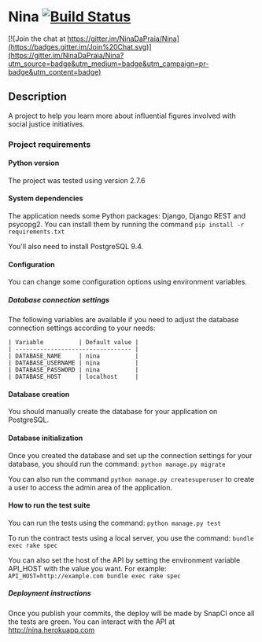 Nina [![Build Status](https://snap-ci.com/NinaDaPraia/Nina/branch/master/build_image)](https://snap-ci.com/NinaDaPraia/Nina/branch/master)
===

[![Join the chat at https://gitter.im/NinaDaPraia/Nina](https://badges.gitter.im/Join%20Chat.svg)](https://gitter.im/NinaDaPraia/Nina?utm_source=badge&utm_medium=badge&utm_campaign=pr-badge&utm_content=badge)

## Description

A project to help you learn more about influential figures involved with social justice initiatives.

### Project requirements

#### Python version
  
  The project was tested using version 2.7.6

#### System dependencies
  
  The application needs some Python packages: Django, Django REST and psycopg2.
  You can install them by running the command ```pip install -r requirements.txt```

  You'll also need to install PostgreSQL 9.4.

#### Configuration
  
  You can change some configuration options using environment variables.

##### Database connection settings
    
  The following variables are available if you need to adjust the database connection settings according to your needs:

    | Variable          | Default value |
    | --------------------------------- |
    | DATABASE_NAME     | nina          |
    | DATABASE_USERNAME | nina          |
    | DATABASE_PASSWORD | nina          |
    | DATABASE_HOST     | localhost     |

#### Database creation
  
  You should manually create the database for your application on PostgreSQL.

#### Database initialization

  Once you created the database and set up the connection settings for your database, you should run the command:
  ```python manage.py migrate```

  You can also run the command ```python manage.py createsuperuser``` to create a user to access the admin area of the application.

#### How to run the test suite
  You can run the tests using the command:
  ```python manage.py test```

  To run the contract tests using a local server, you use the command:
  ```bundle exec rake spec```

  You can also set the host of the API by setting the environment variable API_HOST with the value you want. For example:
  ```API_HOST=http://example.com bundle exec rake spec```

##### Deployment instructions
  Once you publish your commits, the deploy will be made by SnapCI once all the tests are green. You can interact with the API at http://nina.herokuapp.com

